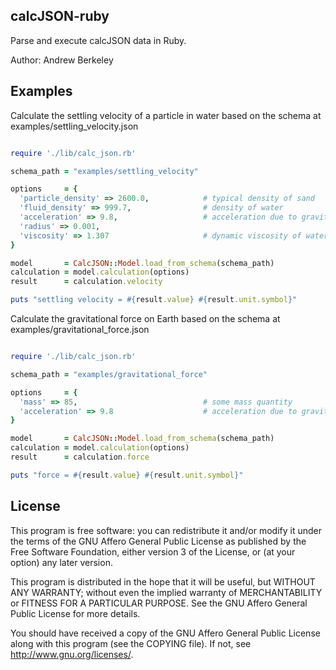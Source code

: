 ## calcJSON-ruby

Parse and execute calcJSON data in Ruby.

Author: Andrew Berkeley

## Examples

Calculate the settling velocity of a particle in water based on the schema at examples/settling_velocity.json

```ruby

require './lib/calc_json.rb'

schema_path = "examples/settling_velocity"

options     = { 
  'particle_density' => 2600.0,            # typical density of sand
  'fluid_density' => 999.7,                # density of water
  'acceleration' => 9.8,                   # acceleration due to gravity
  'radius' => 0.001, 
  'viscosity' => 1.307                     # dynamic viscosity of water at 10C
}

model       = CalcJSON::Model.load_from_schema(schema_path)
calculation = model.calculation(options)
result      = calculation.velocity

puts "settling velocity = #{result.value} #{result.unit.symbol}"

```

Calculate the gravitational force on Earth based on the schema at examples/gravitational_force.json

```ruby

require './lib/calc_json.rb'

schema_path = "examples/gravitational_force"

options     = { 
  'mass' => 85,                            # some mass quantity
  'acceleration' => 9.8                    # acceleration due to gravity
}

model       = CalcJSON::Model.load_from_schema(schema_path)
calculation = model.calculation(options)
result      = calculation.force

puts "force = #{result.value} #{result.unit.symbol}"

```

## License

This program is free software: you can redistribute it and/or modify
it under the terms of the GNU Affero General Public License as published by
the Free Software Foundation, either version 3 of the License, or
(at your option) any later version.

This program is distributed in the hope that it will be useful,
but WITHOUT ANY WARRANTY; without even the implied warranty of
MERCHANTABILITY or FITNESS FOR A PARTICULAR PURPOSE.  See the
GNU Affero General Public License for more details.

You should have received a copy of the GNU Affero General Public License
along with this program (see the COPYING file).  If not, see
<http://www.gnu.org/licenses/>.
